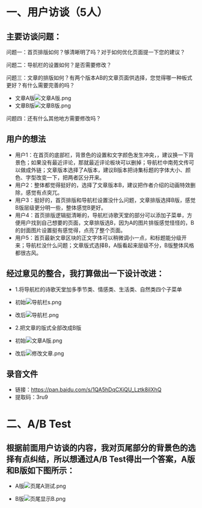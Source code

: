 # 一、用户访谈（5人）
## 主要访谈问题：

问题一：首页排版如何？够清晰明了吗？对于如何优化页面提一下您的建议？

问题二：导航栏的设置如何？是否需要修改？

问题三：文章的排版如何？有两个版本AB的文章页面供选择，您觉得哪一种板式更好？有什么需要完善的吗？
- 文章A版<img src="https://github.com/Ying-Fang/ying-fang.me/blob/master/image/%E6%96%87%E7%AB%A0A%E7%89%88.png?raw=true" alt="文章A版.png">
- 文章B版<img src="https://github.com/Ying-Fang/ying-fang.me/blob/master/image/%E6%96%87%E7%AB%A0B%E7%89%88.png?raw=true" alt="文章B版.png">

问题四：还有什么其他地方需要修改吗？

## 用户的想法
- 用户1：在首页的底部栏，背景色的设置和文字颜色发生冲突，，建议换一下背景色；如果没有最近评论，那就最近评论板块可以删掉；导航栏中南苑文传可以做成外链；文章版本选择了A版本，建议B版本把诗集标题的字体大小、颜色、字型改变一下，把两者区分开来。
- 用户2：整体都觉得挺好的，选择了文章版本B，建议把作者介绍的动画特效删除，感觉有点突兀。
- 用户3：挺好的，首页排版和导航栏设置没什么问题，文章排版选择B版，感觉B版层级更分明一些，整体感觉B更好。
- 用户4：首页排版逻辑挺清晰的，导航栏诗歌天堂的部分可以添加子菜单，方便用户找到自己想要的页面，文章排版选B，因为A的图片排版感觉怪怪的，B的封面图片设置挺有感觉得，点亮了整个页面。
- 用户5：首页最新文章区块的正文字体可以稍微调小一点，和标题能分级开来；导航栏没什么问题；文章版式选择B，A版看起来层级不分，B版整体风格都很古风。

## 经过意见的整合，我打算做出一下设计改进：
- 1.将导航栏的诗歌天堂加多季节类、情感类、生活类、自然类四个子菜单
- 初始<img src="https://github.com/Ying-Fang/ying-fang.me/blob/master/image/%E5%AF%BC%E8%88%AA%E6%A0%8Fs.png?raw=true" alt="导航栏s.png">

- 改后<img src="https://github.com/Ying-Fang/ying-fang.me/blob/master/image/%E5%AF%BC%E8%88%AA%E6%A0%8F.png?raw=true" alt="导航栏.png">

- 2.把文章的版式全部改成B版
- 初始<img src="https://github.com/Ying-Fang/ying-fang.me/blob/master/image/%E6%96%87%E7%AB%A0A%E7%89%88.png?raw=true" alt="文章A版.png">
- 改后<img src="https://github.com/Ying-Fang/ying-fang.me/blob/master/image/%E4%BF%AE%E6%94%B9%E6%96%87%E7%AB%A0.png?raw=true" alt="修改文章.png">

## 录音文件

- 链接：https://pan.baidu.com/s/1QA5hDqCXiQU_Lztk8iIXhQ 
- 提取码：3ru9 

# 二、A/B Test
## 根据前面用户访谈的内容，我对页尾部分的背景色的选择有点纠结，所以想通过A/B Test得出一个答案，A版和B版如下图所示：
- A版<img src="https://github.com/Ying-Fang/ying-fang.me/blob/master/image/%E9%A1%B5%E5%B0%BEA%E6%B5%8B%E8%AF%95.png?raw=true" alt="页尾A测试.png">

- B版<img src="https://github.com/Ying-Fang/ying-fang.me/blob/master/image/%E9%A1%B5%E5%B0%BE%E6%98%BE%E7%A4%BAB.png?raw=true" alt="页尾显示B.png">

